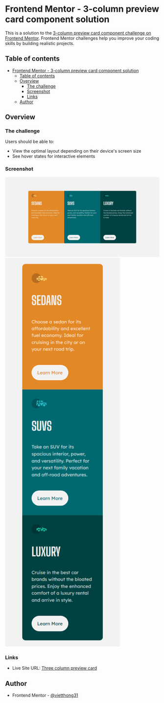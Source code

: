 # Frontend Mentor - 3-column preview card component solution

This is a solution to the [3-column preview card component challenge on Frontend Mentor](https://www.frontendmentor.io/challenges/3column-preview-card-component-pH92eAR2-). Frontend Mentor challenges help you improve your coding skills by building realistic projects. 

## Table of contents

- [Frontend Mentor - 3-column preview card component solution](#frontend-mentor---3-column-preview-card-component-solution)
  - [Table of contents](#table-of-contents)
  - [Overview](#overview)
    - [The challenge](#the-challenge)
    - [Screenshot](#screenshot)
    - [Links](#links)
  - [Author](#author)

## Overview

### The challenge

Users should be able to:

- View the optimal layout depending on their device's screen size
- See hover states for interactive elements

### Screenshot

![Desktop](./images/desktop.png)
<img src='./images/mobile.png' width='375' alt='Mobile' />

### Links

- Live Site URL: [Three column preview card](https://enchanting-selkie-7ef2fb.netlify.app/)

## Author

- Frontend Mentor - [@vietthong31](https://www.frontendmentor.io/profile/vietthong31)